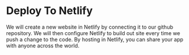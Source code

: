 # Deploy To Netlify

We will create a new website in Netlify by connecting it to our github repository. We will then configure Netlify to build out site every time we push a change to the code. By hosting in Netlify, you can share your app with anyone across the world.
